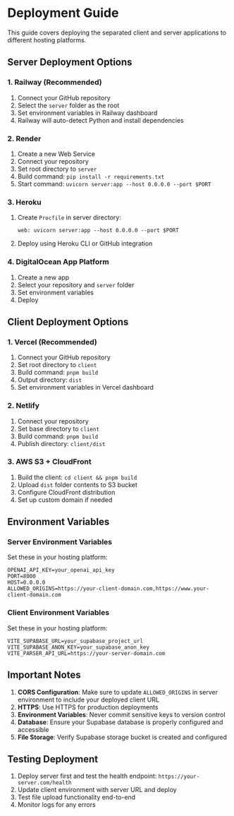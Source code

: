# Deployment Guide

This guide covers deploying the separated client and server applications to different hosting platforms.

## Server Deployment Options

### 1. Railway (Recommended)

1. Connect your GitHub repository
2. Select the `server` folder as the root
3. Set environment variables in Railway dashboard
4. Railway will auto-detect Python and install dependencies

### 2. Render

1. Create a new Web Service
2. Connect your repository
3. Set root directory to `server`
4. Build command: `pip install -r requirements.txt`
5. Start command: `uvicorn server:app --host 0.0.0.0 --port $PORT`

### 3. Heroku

1. Create `Procfile` in server directory:
   ```
   web: uvicorn server:app --host 0.0.0.0 --port $PORT
   ```
2. Deploy using Heroku CLI or GitHub integration

### 4. DigitalOcean App Platform

1. Create a new app
2. Select your repository and `server` folder
3. Set environment variables
4. Deploy

## Client Deployment Options

### 1. Vercel (Recommended)

1. Connect your GitHub repository
2. Set root directory to `client`
3. Build command: `pnpm build`
4. Output directory: `dist`
5. Set environment variables in Vercel dashboard

### 2. Netlify

1. Connect your repository
2. Set base directory to `client`
3. Build command: `pnpm build`
4. Publish directory: `client/dist`

### 3. AWS S3 + CloudFront

1. Build the client: `cd client && pnpm build`
2. Upload `dist` folder contents to S3 bucket
3. Configure CloudFront distribution
4. Set up custom domain if needed

## Environment Variables

### Server Environment Variables

Set these in your hosting platform:

```
OPENAI_API_KEY=your_openai_api_key
PORT=8000
HOST=0.0.0.0
ALLOWED_ORIGINS=https://your-client-domain.com,https://www.your-client-domain.com
```

### Client Environment Variables

Set these in your hosting platform:

```
VITE_SUPABASE_URL=your_supabase_project_url
VITE_SUPABASE_ANON_KEY=your_supabase_anon_key
VITE_PARSER_API_URL=https://your-server-domain.com
```

## Important Notes

1. **CORS Configuration**: Make sure to update `ALLOWED_ORIGINS` in server environment to include your deployed client URL
2. **HTTPS**: Use HTTPS for production deployments
3. **Environment Variables**: Never commit sensitive keys to version control
4. **Database**: Ensure your Supabase database is properly configured and accessible
5. **File Storage**: Verify Supabase storage bucket is created and configured

## Testing Deployment

1. Deploy server first and test the health endpoint: `https://your-server.com/health`
2. Update client environment with server URL and deploy
3. Test file upload functionality end-to-end
4. Monitor logs for any errors
